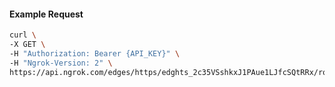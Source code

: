 <!-- Code generated for API Clients. DO NOT EDIT. -->

#### Example Request

```bash
curl \
-X GET \
-H "Authorization: Bearer {API_KEY}" \
-H "Ngrok-Version: 2" \
https://api.ngrok.com/edges/https/edghts_2c35VSshkxJ1PAue1LJfcSQtRRx/routes/edghtsrt_2c35VTBUJjDLurIlzwwN5RK9e39/compression
```
